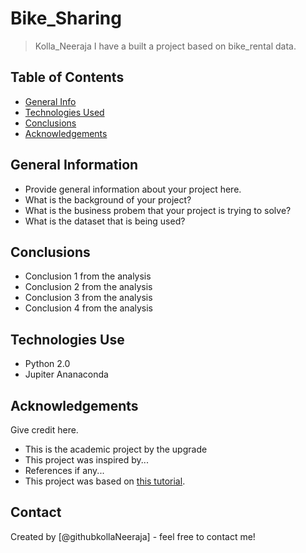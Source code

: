 
# Bike_Sharing
> Kolla_Neeraja I have a built a project based on bike_rental data.
> 


## Table of Contents
* [General Info](#general-information)
* [Technologies Used](#technologies-used)
* [Conclusions](#conclusions)
* [Acknowledgements](#acknowledgements)

<!-- You can include any other section that is pertinent to your problem -->

## General Information
- Provide general information about your project here.
- What is the background of your project?
- What is the business probem that your project is trying to solve?
- What is the dataset that is being used?

<!-- You don't have to answer all the questions - just the ones relevant to your project. -->

## Conclusions
- Conclusion 1 from the analysis
- Conclusion 2 from the analysis
- Conclusion 3 from the analysis
- Conclusion 4 from the analysis

<!-- You don't have to answer all the questions - just the ones relevant to your project. -->


## Technologies Use
- Python 2.0
- Jupiter Ananaconda


<!-- As the libraries versions keep on changing, it is recommended to mention the version of library used in this project -->

## Acknowledgements
Give credit here.
- This is the academic project by the upgrade
- This project was inspired by...
- References if any...
- This project was based on [this tutorial](https://www.example.com).


## Contact
Created by [@githubkollaNeeraja] - feel free to contact me!


<!-- Optional -->
<!-- ## License -->
<!-- This project is open source and available under the [... License](). -->

<!-- You don't have to include all sections - just the one's relevant to your project -->
